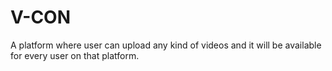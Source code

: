 # V-CON
A platform where user can upload any kind of videos and it will be available for every user on that platform.
